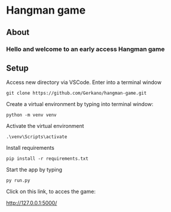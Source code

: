 # Hangman game

## About

### Hello and welcome to an early access Hangman game

## Setup

Access new directory via VSCode. Enter into a terminal window

```
git clone https://github.com/Gerkano/hangman-game.git
```

Create a virtual environment by typing into terminal window:

```
python -m venv venv
```

Activate the virtual environment

```
.\venv\Scripts\activate
```

Install requirements

```
pip install -r requirements.txt
```

Start the app by typing

```
py run.py
```

Click on this link, to acces the game:

http://127.0.0.1:5000/
